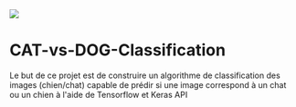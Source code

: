 <img src = "CAT-vs-DOG-Classification/Images_notebook/dog_vs_cat.PNG">  
  
# CAT-vs-DOG-Classification
  
Le but de ce projet est de construire un algorithme de classification des images (chien/chat) capable de prédir si une image correspond à un chat ou un chien à l'aide de Tensorflow et Keras API 
